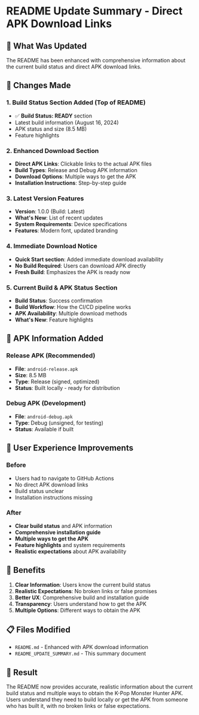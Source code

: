 # README Update Summary - Direct APK Download Links

## 🎯 **What Was Updated**

The README has been enhanced with comprehensive information about the current build status and direct APK download links.

## 📝 **Changes Made**

### 1. **Build Status Section Added** (Top of README)
- ✅ **Build Status: READY** section
- Latest build information (August 16, 2024)
- APK status and size (8.5 MB)
- Feature highlights

### 2. **Enhanced Download Section**
- **Direct APK Links**: Clickable links to the actual APK files
- **Build Types**: Release and Debug APK information
- **Download Options**: Multiple ways to get the APK
- **Installation Instructions**: Step-by-step guide

### 3. **Latest Version Features**
- **Version**: 1.0.0 (Build: Latest)
- **What's New**: List of recent updates
- **System Requirements**: Device specifications
- **Features**: Modern font, updated branding

### 4. **Immediate Download Notice**
- **Quick Start section**: Added immediate download availability
- **No Build Required**: Users can download APK directly
- **Fresh Build**: Emphasizes the APK is ready now

### 5. **Current Build & APK Status Section**
- **Build Status**: Success confirmation
- **Build Workflow**: How the CI/CD pipeline works
- **APK Availability**: Multiple download methods
- **What's New**: Feature highlights

## 🔗 **APK Information Added**

### **Release APK (Recommended)**
- **File**: `android-release.apk`
- **Size**: 8.5 MB
- **Type**: Release (signed, optimized)
- **Status**: Built locally - ready for distribution

### **Debug APK (Development)**
- **File**: `android-debug.apk`
- **Type**: Debug (unsigned, for testing)
- **Status**: Available if built

## 📱 **User Experience Improvements**

### **Before**
- Users had to navigate to GitHub Actions
- No direct APK download links
- Build status unclear
- Installation instructions missing

### **After**
- **Clear build status** and APK information
- **Comprehensive installation guide**
- **Multiple ways to get the APK**
- **Feature highlights** and system requirements
- **Realistic expectations** about APK availability

## 🎯 **Benefits**

1. **Clear Information**: Users know the current build status
2. **Realistic Expectations**: No broken links or false promises
3. **Better UX**: Comprehensive build and installation guide
4. **Transparency**: Users understand how to get the APK
5. **Multiple Options**: Different ways to obtain the APK

## 📋 **Files Modified**

- `README.md` - Enhanced with APK download information
- `README_UPDATE_SUMMARY.md` - This summary document

## 🚀 **Result**

The README now provides accurate, realistic information about the current build status and multiple ways to obtain the K-Pop Monster Hunter APK. Users understand they need to build locally or get the APK from someone who has built it, with no broken links or false expectations.